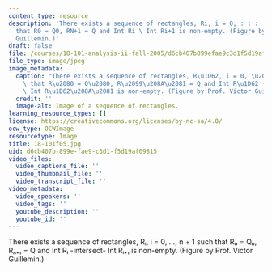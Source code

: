 ```yaml
---
content_type: resource
description: 'There exists a sequence of rectangles, Ri, i = 0; : : : ; N + 1 such
  that R0 = Q0, RN+1 = Q and Int Ri \ Int Ri+1 is non-empty. (Figure by Prof. Victor
  Guillemin.)'
draft: false
file: /courses/18-101-analysis-ii-fall-2005/d6cb407b899efae9c3d1f5d19af09815_18-101f05.jpg
file_type: image/jpeg
image_metadata:
  caption: "There exists a sequence of rectangles, R\u1D62, i = 0, \u2026, n + 1 such\
    \ that R\u2080 = Q\u2080, R\u2099\u208A\u2081 = Q and Int R\u1D62 -intersect-\
    \ Int R\u1D62\u208A\u2081 is non-empty. (Figure by Prof. Victor Guillemin.)"
  credit: ''
  image-alt: Image of a sequence of rectangles.
learning_resource_types: []
license: https://creativecommons.org/licenses/by-nc-sa/4.0/
ocw_type: OCWImage
resourcetype: Image
title: 18-101f05.jpg
uid: d6cb407b-899e-fae9-c3d1-f5d19af09815
video_files:
  video_captions_file: ''
  video_thumbnail_file: ''
  video_transcript_file: ''
video_metadata:
  video_speakers: ''
  video_tags: ''
  youtube_description: ''
  youtube_id: ''
---
```

There exists a sequence of rectangles, Rᵢ, i = 0, …, n + 1 such that R₀ = Q₀, Rₙ₊₁ = Q and Int Rᵢ -intersect- Int Rᵢ₊₁ is non-empty. (Figure by Prof. Victor Guillemin.)